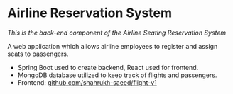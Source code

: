 # Airline Reservation System

*This is the back-end component of the Airline Seating Reservation System*

A web application which allows airline employees to register and assign seats to passengers.

- Spring Boot used to create backend, React used for frontend.
- MongoDB database utilized to keep track of flights and passengers.
- Frontend: [github.com/shahrukh-saeed/flight-v1](https://github.com/shahrukh-saeed/flight-v1)
